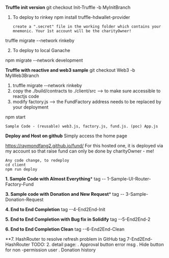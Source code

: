 **Truffle init version**
git checkout Init-Truffle -b MyInitBranch

1. To deploy to rinkey
    npm install truffle-hdwallet-provider

    ```create a ".secret" file in the working folder which contains your mnemonic. Your 1st account will be the charityOwner!```
   
truffle migrate --network rinkeby

2. To deploy to local Ganache

npm migrate --network development

**Truffle with reactive and web3 sample**
git checkout Web3 -b MyWeb3Branch
1. truffle migrate --network rinkeby
2. copy the ./build/contracts to ./client/src  --> to make sure accessible to reactjs code
3. modify factory.js --> the FundFactory address needs to be replaced by your deployment

npm start

```Sample Code - (reusable) web3.js, factory.js, fund.js. (poc) App.js```

**Deploy and Host on github**
Simply access the home page

https://raymondfang2.github.io/fund/
For this hosted one, it is deployed via my account so that raise fund can only be done by charityOwner - me!

```text
Any code change, to redeploy 
cd client
npm run deploy
```

**1. Sample Code with Almost Everything***
tag -- 1-Sample-UI-Router-Factory-Fund

**3. Sample code with Donation and New Request***
tag -- 3-Sample-Donation-Request

**4. End to End Completion**
tag --4-End2End-Init

**5. End to End Completion with Bug fix in Solidify**
tag --5-End2End-2

**6. End to End Completion Clean**
tag --6-End2End-Clean

**7. HashRouter to resolve refresh problem in GitHub
tag 7-End2End-HashRouter
TODO:
2. detail page:
   . Approval button error msg 
   . Hide button for non -permission user
   . Donation history

